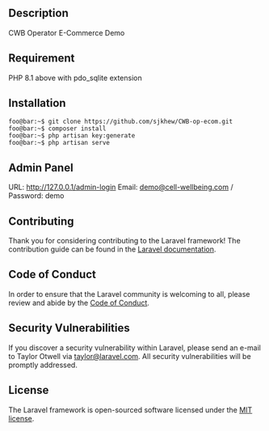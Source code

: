 ## Description
CWB Operator E-Commerce Demo

## Requirement
PHP 8.1 above with pdo_sqlite extension

## Installation
```console
foo@bar:~$ git clone https://github.com/sjkhew/CWB-op-ecom.git
foo@bar:~$ composer install
foo@bar:~$ php artisan key:generate
foo@bar:~$ php artisan serve
```

## Admin Panel
URL: http://127.0.0.1/admin-login
Email: demo@cell-wellbeing.com / Password: demo

## Contributing

Thank you for considering contributing to the Laravel framework! The contribution guide can be found in the [Laravel documentation](https://laravel.com/docs/contributions).

## Code of Conduct

In order to ensure that the Laravel community is welcoming to all, please review and abide by the [Code of Conduct](https://laravel.com/docs/contributions#code-of-conduct).

## Security Vulnerabilities

If you discover a security vulnerability within Laravel, please send an e-mail to Taylor Otwell via [taylor@laravel.com](mailto:taylor@laravel.com). All security vulnerabilities will be promptly addressed.

## License

The Laravel framework is open-sourced software licensed under the [MIT license](https://opensource.org/licenses/MIT).
